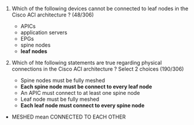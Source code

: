 1) Which of the following devices cannot be connected to leaf nodes in the Cisco ACI architecture ? (48/306)
	- APICs
	- application servers
	- EPGs
	- spine nodes
	- **leaf nodes**

2) Which of hte following statements are true regarding physical connections in the Cisco ACI architecture ? Select 2 choices (190/306)
	- Spine nodes must be fully meshed
	- **Each spine node must be connect to every leaf node**
	- An APIC must connect to at least one spine node
	- Leaf node must be fully meshed
	- **Each leaf node must connect to every spine node** 
- MESHED mean CONNECTED TO EACH OTHER